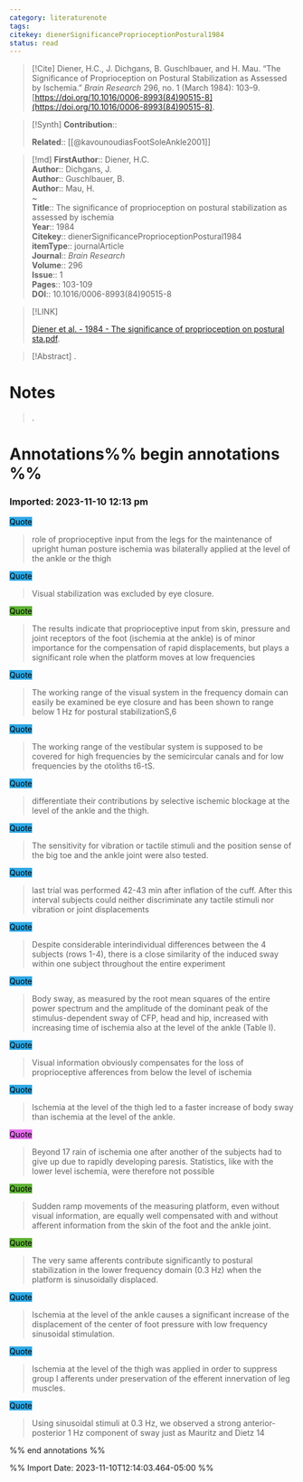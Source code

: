 ```yaml
---
category: literaturenote
tags: 
citekey: dienerSignificanceProprioceptionPostural1984
status: read
---
```


> [!Cite]
> Diener, H.C., J. Dichgans, B. Guschlbauer, and H. Mau. “The Significance of Proprioception on Postural Stabilization as Assessed by Ischemia.” _Brain Research_ 296, no. 1 (March 1984): 103–9. [https://doi.org/10.1016/0006-8993(84)90515-8](https://doi.org/10.1016/0006-8993(84)90515-8).

>[!Synth]
>**Contribution**:: 
>
>**Related**::  [[@kavounoudiasFootSoleAnkle2001]] 
>

>[!md]
> **FirstAuthor**:: Diener, H.C.  
> **Author**:: Dichgans, J.  
> **Author**:: Guschlbauer, B.  
> **Author**:: Mau, H.  
~    
> **Title**:: The significance of proprioception on postural stabilization as assessed by ischemia  
> **Year**:: 1984   
> **Citekey**:: dienerSignificanceProprioceptionPostural1984  
> **itemType**:: journalArticle  
> **Journal**:: *Brain Research*  
> **Volume**:: 296  
> **Issue**:: 1   
> **Pages**:: 103-109  
> **DOI**:: 10.1016/0006-8993(84)90515-8    

> [!LINK] 
>
>  [Diener et al. - 1984 - The significance of proprioception on postural sta.pdf](file://C:\Users\emzpe\Zotero\storage\TW74697S\Diener%20et%20al.%20-%201984%20-%20The%20significance%20of%20proprioception%20on%20postural%20sta.pdf).

> [!Abstract]
>.
> 
# Notes
>.


# Annotations%% begin annotations %%


### Imported: 2023-11-10 12:13 pm



<mark style="background-color: #2ea8e5">Quote</mark>
> role of proprioceptive input from the legs for the maintenance of upright human posture ischemia was bilaterally applied at the level of the ankle or the thigh

<mark style="background-color: #2ea8e5">Quote</mark>
> Visual stabilization was excluded by eye closure.

<mark style="background-color: #5fb236">Quote</mark>
> The results indicate that proprioceptive input from skin, pressure and joint receptors of the foot (ischemia at the ankle) is of minor importance for the compensation of rapid displacements, but plays a significant role when the platform moves at low frequencies

<mark style="background-color: #2ea8e5">Quote</mark>
> The working range of the visual system in the frequency domain can easily be examined be eye closure and has been shown to range below 1 Hz for postural stabilizationS,6

<mark style="background-color: #2ea8e5">Quote</mark>
> The working range of the vestibular system is supposed to be covered for high frequencies by the semicircular canals and for low frequencies by the otoliths t6-tS.

<mark style="background-color: #2ea8e5">Quote</mark>
> differentiate their contributions by selective ischemic blockage at the level of the ankle and the thigh.

<mark style="background-color: #2ea8e5">Quote</mark>
> The sensitivity for vibration or tactile stimuli and the position sense of the big toe and the ankle joint were also tested.

<mark style="background-color: #2ea8e5">Quote</mark>
> last trial was performed 42-43 min after inflation of the cuff. After this interval subjects could neither discriminate any tactile stimuli nor vibration or joint displacements

<mark style="background-color: #2ea8e5">Quote</mark>
> Despite considerable interindividual differences between the 4 subjects (rows 1-4), there is a close similarity of the induced sway within one subject throughout the entire experiment

<mark style="background-color: #2ea8e5">Quote</mark>
> Body sway, as measured by the root mean squares of the entire power spectrum and the amplitude of the dominant peak of the stimulus-dependent sway of CFP, head and hip, increased with increasing time of ischemia also at the level of the ankle (Table I).

<mark style="background-color: #2ea8e5">Quote</mark>
> Visual information obviously compensates for the loss of proprioceptive afferences from below the level of ischemia

<mark style="background-color: #2ea8e5">Quote</mark>
> Ischemia at the level of the thigh led to a faster increase of body sway than ischemia at the level of the ankle.

<mark style="background-color: #e56eee">Quote</mark>
> Beyond 17 rain of ischemia one after another of the subjects had to give up due to rapidly developing paresis. Statistics, like with the lower level ischemia, were therefore not possible

<mark style="background-color: #5fb236">Quote</mark>
> Sudden ramp movements of the measuring platform, even without visual information, are equally well compensated with and without afferent information from the skin of the foot and the ankle joint.

<mark style="background-color: #5fb236">Quote</mark>
> The very same afferents contribute significantly to postural stabilization in the lower frequency domain (0.3 Hz) when the platform is sinusoidally displaced.

<mark style="background-color: #2ea8e5">Quote</mark>
> Ischemia at the level of the ankle causes a significant increase of the displacement of the center of foot pressure with low frequency sinusoidal stimulation.

<mark style="background-color: #2ea8e5">Quote</mark>
> Ischemia at the level of the thigh was applied in order to suppress group I afferents under preservation of the efferent innervation of leg muscles.

<mark style="background-color: #2ea8e5">Quote</mark>
> Using sinusoidal stimuli at 0.3 Hz, we observed a strong anterior-posterior 1 Hz component of sway just as Mauritz and Dietz 14


%% end annotations %%

%% Import Date: 2023-11-10T12:14:03.464-05:00 %%
